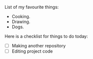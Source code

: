 List of my favourite things:
- Cooking.
- Drawing.
- Dogs.

Here is a checklist for things to do today:
- [ ] Making another repository
- [ ] Editing project code
